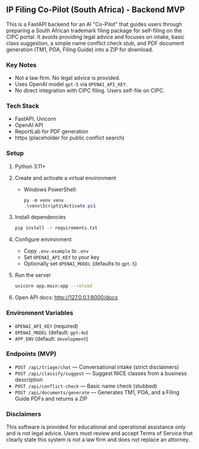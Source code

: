 ## IP Filing Co-Pilot (South Africa) - Backend MVP

This is a FastAPI backend for an AI "Co-Pilot" that guides users through preparing a South African trademark filing package for self-filing on the CIPC portal. It avoids providing legal advice and focuses on intake, basic class suggestion, a simple name conflict check stub, and PDF document generation (TM1, POA, Filing Guide) into a ZIP for download.

### Key Notes
- Not a law firm. No legal advice is provided.
- Uses OpenAI model `gpt-5` via `OPENAI_API_KEY`.
- No direct integration with CIPC filing. Users self-file on CIPC.

### Tech Stack
- FastAPI, Uvicorn
- OpenAI API
- ReportLab for PDF generation
- httpx (placeholder for public conflict search)

### Setup
1) Python 3.11+
2) Create and activate a virtual environment
   - Windows PowerShell:
     ```powershell
     py -m venv venv
     .\venv\Scripts\Activate.ps1
     ```
3) Install dependencies
   ```bash
   pip install -r requirements.txt
   ```
4) Configure environment
   - Copy `.env.example` to `.env`
   - Set `OPENAI_API_KEY` to your key
   - Optionally set `OPENAI_MODEL` (defaults to `gpt-5`)

5) Run the server
   ```bash
   uvicorn app.main:app --reload
   ```
6) Open API docs: http://127.0.0.1:8000/docs

### Environment Variables
- `OPENAI_API_KEY` (required)
- `OPENAI_MODEL` (default: `gpt-4o`)
- `APP_ENV` (default: `development`)

### Endpoints (MVP)
- `POST /api/triage/chat` — Conversational intake (strict disclaimers)
- `POST /api/classify/suggest` — Suggest NICE classes from a business description
- `POST /api/conflict-check` — Basic name check (stubbed)
- `POST /api/documents/generate` — Generates TM1, POA, and a Filing Guide PDFs and returns a ZIP

### Disclaimers
This software is provided for educational and operational assistance only and is not legal advice. Users must review and accept Terms of Service that clearly state this system is not a law firm and does not replace an attorney. 